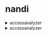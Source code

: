 # nandi


<details>

<summary>
accessanalyzer
</summary>

- <details><summary>apply-archive-rule</summary>

  * --analyzer-arn
  * --client-token

</details>

</details>


<details>

<summary>
accessanalyzer
</summary>

- <details><summary>apply-archive-rule</summary>

  * --analyzer-arn
  * --client-token

</details>

</details>

